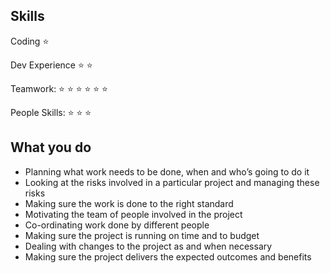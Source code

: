 ## Skills

Coding :star:

Dev Experience :star: :star:

Teamwork: :star: :star: :star: :star: :star: :star:

People Skills: :star: :star: :star:

## What you do
* Planning what work needs to be done, when and who’s going to do it
* Looking at the risks involved in a particular project and managing these risks
* Making sure the work is done to the right standard
* Motivating the team of people involved in the project
* Co-ordinating work done by different people
* Making sure the project is running on time and to budget
* Dealing with changes to the project as and when necessary
* Making sure the project delivers the expected outcomes and benefits